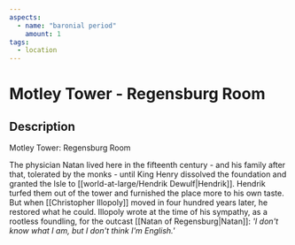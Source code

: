 ```yaml
---
aspects: 
  - name: "baronial period"
    amount: 1
tags:
  - location
---
```


# Motley Tower - Regensburg Room

## Description
Motley Tower: Regensburg Room

The physician Natan lived here in the fifteenth century - and his family after that, tolerated by the monks - until King Henry dissolved the foundation and granted the Isle to [[world-at-large/Hendrik Dewulf|Hendrik]]. Hendrik turfed them out of the tower and furnished the place more to his own taste. But when [[Christopher Illopoly]] moved in four hundred years later, he restored what he could. Illopoly wrote at the time of his sympathy, as a rootless foundling, for the outcast [[Natan of Regensburg|Natan]]: <i>'I don't know what I am, but I don't think I'm English.'</i>